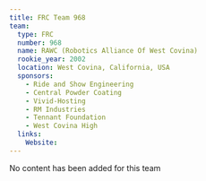 ```yaml
---
title: FRC Team 968
team:
  type: FRC
  number: 968
  name: RAWC (Robotics Alliance Of West Covina)
  rookie_year: 2002
  location: West Covina, California, USA
  sponsors:
    - Ride and Show Engineering
    - Central Powder Coating
    - Vivid-Hosting
    - RM Industries
    - Tennant Foundation
    - West Covina High
  links:
    Website: 
---
```

No content has been added for this team